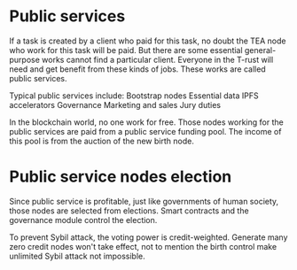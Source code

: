 # Public services
If a task is created by a client who paid for this task, no doubt the TEA node who work for this task will be paid. But there are some essential general-purpose works cannot find a particular client. Everyone in the T-rust will need and get benefit from these kinds of jobs. These works are called public services. 

Typical public services include:
Bootstrap nodes
Essential data IPFS accelerators
Governance
Marketing and sales
Jury duties

In the blockchain world, no one work for free. Those nodes working for the public services are paid from a public service funding pool. The income of this pool is from the auction of the new birth node.

# Public service nodes election

Since public service is profitable, just like governments of human society, those nodes are selected from elections. Smart contracts and the governance module control the election.  

To prevent Sybil attack, the voting power is credit-weighted. Generate many zero credit nodes won't take effect, not to mention the birth control make unlimited Sybil attack not impossible.  